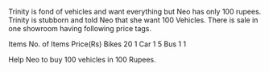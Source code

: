 Trinity is fond of vehicles and want everything but Neo has only 100 rupees. Trinity is stubborn and told Neo that she want 100 Vehicles.
There is sale in one showroom having following price tags.

Items      No. of Items       Price(Rs)
Bikes             20              1
Car               1               5
Bus               1               1


Help Neo to buy 100 vehicles in 100 Rupees.